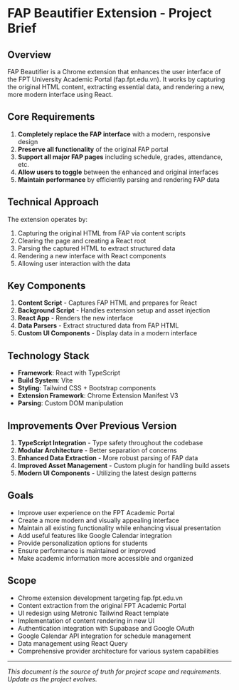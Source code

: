 # FAP Beautifier Extension - Project Brief

## Overview
FAP Beautifier is a Chrome extension that enhances the user interface of the FPT University Academic Portal (fap.fpt.edu.vn). It works by capturing the original HTML content, extracting essential data, and rendering a new, more modern interface using React.

## Core Requirements

1. **Completely replace the FAP interface** with a modern, responsive design
2. **Preserve all functionality** of the original FAP portal
3. **Support all major FAP pages** including schedule, grades, attendance, etc.
4. **Allow users to toggle** between the enhanced and original interfaces
5. **Maintain performance** by efficiently parsing and rendering FAP data

## Technical Approach

The extension operates by:
1. Capturing the original HTML from FAP via content scripts
2. Clearing the page and creating a React root
3. Parsing the captured HTML to extract structured data
4. Rendering a new interface with React components
5. Allowing user interaction with the data

## Key Components

1. **Content Script** - Captures FAP HTML and prepares for React
2. **Background Script** - Handles extension setup and asset injection
3. **React App** - Renders the new interface
4. **Data Parsers** - Extract structured data from FAP HTML
5. **Custom UI Components** - Display data in a modern interface

## Technology Stack

- **Framework**: React with TypeScript
- **Build System**: Vite
- **Styling**: Tailwind CSS + Bootstrap components
- **Extension Framework**: Chrome Extension Manifest V3
- **Parsing**: Custom DOM manipulation

## Improvements Over Previous Version

1. **TypeScript Integration** - Type safety throughout the codebase
2. **Modular Architecture** - Better separation of concerns
3. **Enhanced Data Extraction** - More robust parsing of FAP data
4. **Improved Asset Management** - Custom plugin for handling build assets
5. **Modern UI Components** - Utilizing the latest design patterns

## Goals
- Improve user experience on the FPT Academic Portal
- Create a more modern and visually appealing interface
- Maintain all existing functionality while enhancing visual presentation
- Add useful features like Google Calendar integration
- Provide personalization options for students
- Ensure performance is maintained or improved
- Make academic information more accessible and organized

## Scope
- Chrome extension development targeting fap.fpt.edu.vn
- Content extraction from the original FPT Academic Portal
- UI redesign using Metronic Tailwind React template
- Implementation of content rendering in new UI
- Authentication integration with Supabase and Google OAuth
- Google Calendar API integration for schedule management
- Data management using React Query
- Comprehensive provider architecture for various system capabilities

---
*This document is the source of truth for project scope and requirements. Update as the project evolves.* 